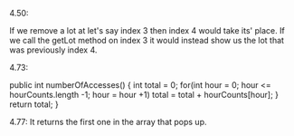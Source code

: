 4.50: 

If we remove a lot at let's say index 3 then index 4 would
take its' place. If we call the getLot method on index 3 it would 
instead show us the lot that was previously index 4.

4.73:

public int numberOfAccesses()
{
  int total = 0;
    for(int hour = 0; hour <= hourCounts.length -1; hour = hour +1)
      total = total + hourCounts[hour];
}
  return total;
}

4.77: It returns the first one in the array that pops up.